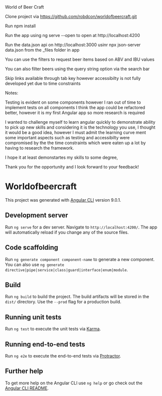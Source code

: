 World of Beer Craft

Clone project via https://github.com/robdcon/worldofbeercraft.git

Run npm install

Run the app using ng serve --open to open at http://localhost:4200

Run the data.json api on http://localhost:3000 usinr npx json-server data.json from the _files folder in app

You can use the filters to request beer items based on ABV and IBU values 

You can also filter beers using the query string option via the search bar

Skip links available through tab key however accessibilty is not fully developed yet due to time constraints

Notes:

Testing is evident on some components however I ran out of time to implement tests on all components
I think the app could be refactored better, however it is my first Angular app so more research is required

I wanted to challenge myself to learn angular quickly to demonstrate ability to pick up new skills and considering it is the technology you use, I thought it would be a good idea, however I must admit the learning curve ment some important aspects such as testing and accessibilty were compromised by the the time constraints which were eaten up a lot by having to research the framework.

I hope it at least demonstartes my skills to some degree, 

Thank you for the opportunity and I look forward to your feedback!







# Worldofbeercraft

This project was generated with [Angular CLI](https://github.com/angular/angular-cli) version 9.0.1.

## Development server

Run `ng serve` for a dev server. Navigate to `http://localhost:4200/`. The app will automatically reload if you change any of the source files.

## Code scaffolding

Run `ng generate component component-name` to generate a new component. You can also use `ng generate directive|pipe|service|class|guard|interface|enum|module`.

## Build

Run `ng build` to build the project. The build artifacts will be stored in the `dist/` directory. Use the `--prod` flag for a production build.

## Running unit tests

Run `ng test` to execute the unit tests via [Karma](https://karma-runner.github.io).

## Running end-to-end tests

Run `ng e2e` to execute the end-to-end tests via [Protractor](http://www.protractortest.org/).

## Further help

To get more help on the Angular CLI use `ng help` or go check out the [Angular CLI README](https://github.com/angular/angular-cli/blob/master/README.md).
